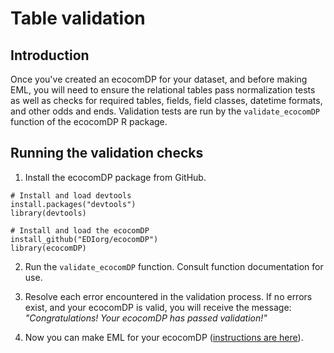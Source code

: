# Table validation

Introduction
---
Once you've created an ecocomDP for your dataset, and before making EML, you will need to ensure the relational tables pass normalization tests as well as checks for required tables, fields, field classes, datetime formats, and other odds and ends. Validation tests are run by the `validate_ecocomDP` function of the ecocomDP R package.

Running the validation checks
---

1. Install the ecocomDP package from GitHub.
```
# Install and load devtools
install.packages("devtools")
library(devtools)

# Install and load the ecocomDP
install_github("EDIorg/ecocomDP")
library(ecocomDP)
```

2. Run the `validate_ecocomDP` function. Consult function documentation for use.

3. Resolve each error encountered in the validation process. If no errors exist, and your ecocomDP is valid, you will receive the message: *"Congratulations! Your ecocomDP has passed validation!"*

4. Now you can make EML for your ecocomDP ([instructions are here](https://github.com/EDIorg/ecocomDP/blob/master/documentation/instructions/eml-creation.md)).
